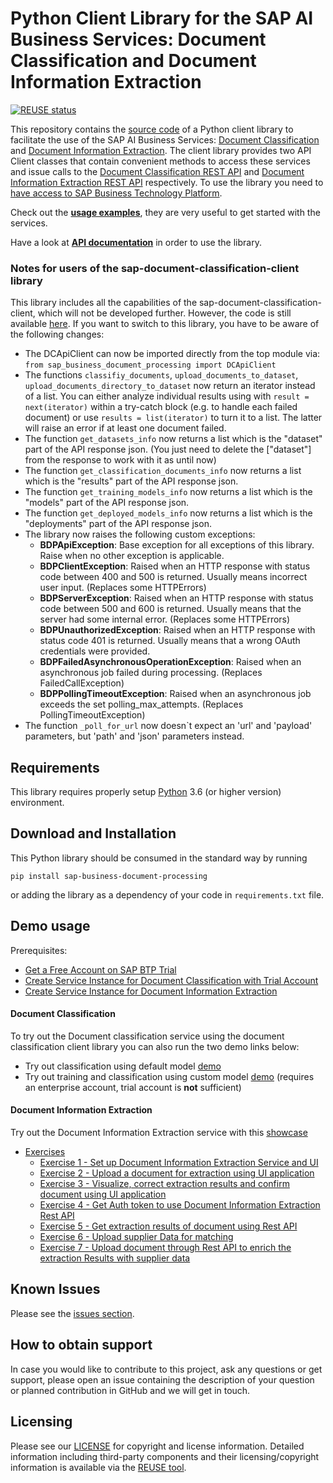 <!--
SPDX-FileCopyrightText: 2020 2019-2020 SAP SE

SPDX-License-Identifier: Apache-2.0
-->

# Python Client Library for the SAP AI Business Services: Document Classification and Document Information Extraction

[![REUSE status](https://api.reuse.software/badge/github.com/SAP/business-document-processing)](https://api.reuse.software/info/github.com/SAP/business-document-processing)

This repository contains the [source code](https://github.com/SAP/business-document-processing/tree/main/sap_business_document_processing) of a Python client library to facilitate the use of the SAP AI Business Services: [Document Classification](https://help.sap.com/dc) and [Document Information Extraction](https://help.sap.com/dox). The client library provides two API Client classes that contain convenient methods to access these services and issue calls to the [Document Classification REST API](https://help.sap.com/viewer/ca60cd2ed44f4261a3ae500234c46f37/SHIP/en-US/c1045a561faf4ba0ae2b0e7713f5e6c4.html) and [Document Information Extraction REST API](https://help.sap.com/viewer/5fa7265b9ff64d73bac7cec61ee55ae6/SHIP/en-US/ded7d34e60f1422ba2e04e892a7f0e25.html) respectively. To use the library you need to [have access to SAP Business Technology Platform](https://www.sap.com/products/cloud-platform/get-started.html).

Check out the [**usage examples**](https://github.com/SAP/business-document-processing/tree/main/examples), they are very useful to get started with the services.

Have a look at [**API documentation**](https://github.com/SAP/business-document-processing/blob/main/API.md) in order to use the library.

### Notes for users of the sap-document-classification-client library
This library includes all the capabilities of the sap-document-classification-client, which will not be developed further. However, the code is still available [here](https://github.com/SAP/business-document-processing/tree/master).
If you want to switch to this library, you have to be aware of the following changes:

* The DCApiClient can now be imported directly from the top module via: ```from sap_business_document_processing import DCApiClient```
* The functions ```classifiy_documents```, ```upload_documents_to_dataset```, ```upload_documents_directory_to_dataset``` now return an iterator instead of a list. You can either analyze individual results using with ```result = next(iterator)``` within a try-catch block (e.g. to handle each failed document) or use ```results = list(iterator)``` to turn it to a list. The latter will raise an error if at least one document failed.
* The function ```get_datasets_info``` now returns a list which is the "dataset" part of the API response json. (You just need to delete the \["dataset"\] from the response to work with it as until now)
* The function ```get_classification_documents_info``` now returns a list which is the "results" part of the API response json.
* The function ```get_training_models_info``` now returns a list which is the "models" part of the API response json.
* The function ```get_deployed_models_info``` now returns a list which is the "deployments" part of the API response json.
* The library now raises the following custom exceptions:
    - **BDPApiException**: Base exception for all exceptions of this library. Raise when no other exception is applicable.
    - **BDPClientException**: Raised when an HTTP response with status code between 400 and 500 is returned. Usually means incorrect user input. (Replaces some HTTPErrors)
    - **BDPServerException**: Raised when an HTTP response with status code between 500 and 600 is returned. Usually means that the server had some internal error. (Replaces some HTTPErrors)
    - **BDPUnauthorizedException**: Raised when an HTTP response with status code 401 is returned. Usually means that a wrong OAuth credentials were provided.
    - **BDPFailedAsynchronousOperationException**: Raised when an asynchronous job failed during processing. (Replaces FailedCallException)
    - **BDPPollingTimeoutException**: Raised when an asynchronous job exceeds the set polling_max_attempts. (Replaces PollingTimeoutException)
* The function ```_poll_for_url``` now doesn`t expect an 'url' and 'payload' parameters, but 'path' and 'json' parameters instead.


## Requirements

This library requires properly setup [Python](https://www.python.org/downloads/) 3.6 (or higher version) environment.

## Download and Installation

This Python library should be consumed in the standard way by running

```pip install sap-business-document-processing```

or adding the library as a dependency of your code in `requirements.txt` file.

## Demo usage

Prerequisites:
* [Get a Free Account on SAP BTP Trial](https://developers.sap.com/tutorials/hcp-create-trial-account.html)
* [Create Service Instance for Document Classification with Trial Account](https://developers.sap.com/tutorials/cp-aibus-dc-service-instance.html)
* [Create Service Instance for Document Information Extraction](https://developers.sap.com/tutorials/cp-aibus-dox-service-instance.html)

#### Document Classification

To try out the Document classification service using the document classification client
library you can also run the two demo links below:
* Try out classification using default model [demo](https://mybinder.org/v2/gh/SAP/business-document-processing/main?filepath=examples%2Fdocument_classification_examples%2Fclassification_default_model.ipynb)
* Try out training and classification using custom model [demo](https://mybinder.org/v2/gh/SAP/business-document-processing/main?filepath=examples%2Fdocument_classification_examples%2Ftrain_and_evaluate_custom_model.ipynb) (requires an enterprise account, trial account is **not** sufficient)

#### Document Information Extraction

Try out the Document Information Extraction service with this [showcase](https://mybinder.org/v2/gh/SAP/business-document-processing/main?filepath=examples%2Fdocument_information_extraction_examples%2Finformation_extraction_showcase.ipynb)

- [Exercises](https://github.com/SAP/business-document-processing/tree/main/doc_inf_ext_exercises)
    - [Exercise 1 - Set up Document Information Extraction Service and UI](https://github.com/SAP/business-document-processing/tree/main/doc_inf_ext_exercises#exercise-1---set-up-document-information-extraction-service-and-ui)
    - [Exercise 2 - Upload a document for extraction using UI application](https://github.com/SAP/business-document-processing/tree/main/doc_inf_ext_exercises#exercise-2---upload-documents-for-extraction-using-ui-application)
    - [Exercise 3 - Visualize, correct extraction results and confirm document using UI application](https://github.com/SAP/business-document-processing/tree/main/doc_inf_ext_exercises#exercise-3---visualize-correct-extraction-results-and-confirm-document-using-ui-application)
    - [Exercise 4 - Get Auth token to use Document Information Extraction Rest API](https://github.com/SAP/business-document-processing/tree/main/doc_inf_ext_exercises#exercise-4---get-auth-token-to-use-document-information-extraction-rest-api)
    - [Exercise 5 - Get extraction results of document using Rest API](https://github.com/SAP/business-document-processing/tree/main/doc_inf_ext_exercises#exercise-5---get-extraction-results-of-document-using-rest-api)
    - [Exercise 6 - Upload supplier Data for matching](https://github.com/SAP/business-document-processing/tree/main/doc_inf_ext_exercises#exercise-6---upload-supplier-data-for-matching)
    - [Exercise 7 - Upload document through Rest API to enrich the extraction Results with supplier data](https://github.com/SAP/business-document-processing/tree/main/doc_inf_ext_exercises#exercise-7---upload-document-through-rest-api-to-enrich-the-extraction-results-with-supplier-data)

## Known Issues

Please see the [issues section](https://github.com/SAP/business-document-processing/issues).

## How to obtain support

In case you would like to contribute to this project, ask any questions or get support, please open an issue containing the description of your question or planned contribution in GitHub and we will get in touch.

## Licensing

Please see our [LICENSE](https://github.com/SAP/business-document-processing/blob/main/LICENSE) for copyright and license information. Detailed information including third-party components and their licensing/copyright information is available via the [REUSE tool](https://api.reuse.software/info/github.com/SAP/business-document-processing).
